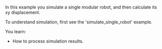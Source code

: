 In this example you simulate a single modular robot, and then calculate its xy displacement.

To understand simulation, first see the 'simulate_single_robot' example.

You learn:
- How to process simulation results.
